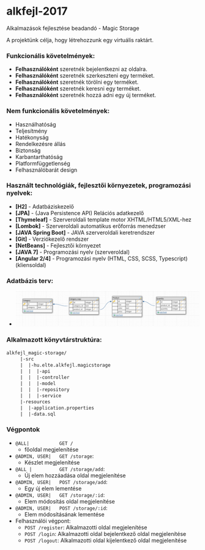 # alkfejl-2017
Alkalmazások fejlesztése beadandó - Magic Storage

A projektünk célja, hogy létrehozzunk egy virtuális raktárt.

### Funkcionális követelmények:
+ **Felhasználóként** szeretnék bejelentkezni az oldalra.
+ **Felhasználóként** szeretnék szerkeszteni egy terméket.
+ **Felhasználóként** szeretnék törölni egy terméket.
+ **Felhasználóként** szeretnék keresni egy terméket.
+ **Felhasználóként** szeretnék hozzá adni egy új terméket.

### Nem funkcionális követelmények:
+ Használhatóság
+ Teljesítmény
+ Hatékonyság
+ Rendelkezésre állás
+ Biztonság
+ Karbantarthatóság
+ Platformfüggetlenség
+ Felhasználóbarát design

### Használt technológiák, fejlesztői környezetek, programozási nyelvek:
+ **[H2]** - Adatbáziskezelő
+ **[JPA]** - (Java Persistence API) Relációs adatkezelő
+ **[Thymeleaf]** - Szerveroldali template motor XHTML/HTML5/XML-hez
+ **[Lombok]** - Szerveroldali automatikus erőforrás menedzser
+ **[JAVA Spring Boot]** - JAVA szerveroldali keretrendszer
+ **[Git]** - Verziókezelő rendszer
+ **[NetBeans]** - Fejlesztői környezet
+ **[JAVA 7]** - Programozási nyelv (szerveroldal)
+ **[Angular 2/4]** - Programozási nyelv (HTML, CSS, SCSS, Typescript) (kliensoldal)


### Adatbázis terv:
- ![alt text](https://github.com/laszlokelemen/alkfejl-2017/blob/master/DatabaseBasicModel.PNG)

### Alkalmazott könyvtárstruktúra:
```
alkfejl_magic-storage/
     |-src                                   
     |  |-hu.elte.alkfejl.magicstorage         
     |  |  |-api                              
     |  |  |-controller                        
     |  |  |-model                            
     |  |  |-repository                        
     |  |  |-service                           
     |-resources                               
     |  |-application.properties               
     |  |-data.sql                             
```
### Végpontok
 - `@ALL|           GET / `
     - főoldal megjelenítése
 - `@ADMIN, USER|   GET /storage`:
    - Készlet megjelenítése 
 - `@ALL |          GET /storage/add`:
    - Új elem hozzáadása oldal megjelenítése
 - `@ADMIN, USER|   POST /storage/add`:
    - Egy új elem lementése
 - `@ADMIN, USER|   GET /storage/:id`:
    - Elem módosítás oldal megjelenítése
 - `@ADMIN, USER|   POST /storage/:id`:
    - Elem módosításának lementése
 - Felhasználói végpont:
    - `POST /register`: Alkalmazotti oldal megjelenítése
    - `POST /login`: Alkalmazotti oldal bejelentkező oldal megjelenítése
    - `POST /logout`: Alkalmazotti oldal kijelentkező oldal megjelenítése
   







